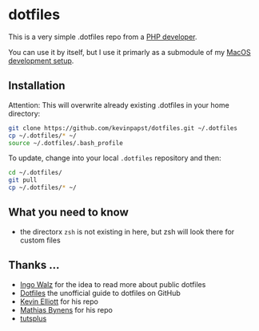 dotfiles
========

This is a very simple .dotfiles repo from a [PHP developer](https://gist.github.com/kevinpapst/24e251a5bf3a01174a231e8eeb13d6cd).
 
You can use it by itself, but I use it primarly as a submodule of my [MacOS development setup](https://github.com/kevinpapst/mac-os-setup).

## Installation

Attention: This will overwrite already existing .dotfiles in your home directory:

```bash
git clone https://github.com/kevinpapst/dotfiles.git ~/.dotfiles
cp ~/.dotfiles/* ~/ 
source ~/.dotfiles/.bash_profile
```

To update, change into your local `.dotfiles` repository and then:

```bash
cd ~/.dotfiles/
git pull
cp ~/.dotfiles/* ~/ 
```

## What you need to know

- the directorx `zsh` is not existing in here, but zsh will look there for custom files


## Thanks ...

* [Ingo Walz](https://github.com/iwalz/) for the idea to read more about public dotfiles
* [Dotfiles](http://dotfiles.github.io/) the unofficial guide to dotfiles on GitHub
* [Kevin Elliott](https://github.com/kevinelliott/.dotfiles) for his repo
* [Mathias Bynens](https://github.com/mathiasbynens/dotfiles) for his repo
* [tutsplus](http://net.tutsplus.com/tutorials/tools-and-tips/setting-up-a-mac-dev-machine-from-zero-to-hero-with-dotfiles/)


